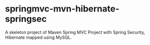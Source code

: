 springmvc-mvn-hibernate-springsec
=================================

A skeleton project of Maven Spring MVC Project with Spring Security, Hibernate mapped using MySQL.
